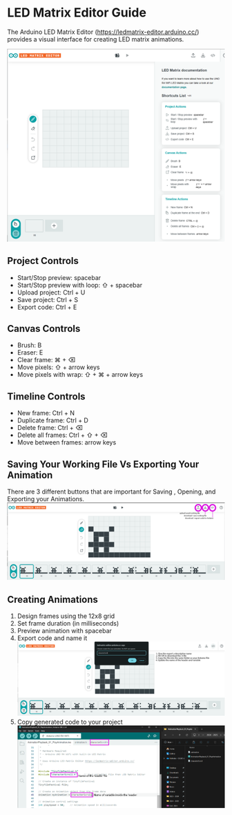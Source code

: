 # LED Matrix Editor Guide

The Arduino LED Matrix Editor (https://ledmatrix-editor.arduino.cc/) provides a visual interface for creating LED matrix animations.

![LED Matrix Editor](images/matrixEditor.png)

## Project Controls
- Start/Stop preview: spacebar
- Start/Stop preview with loop: ⇧ + spacebar
- Upload project: Ctrl + U
- Save project: Ctrl + S
- Export code: Ctrl + E

## Canvas Controls
- Brush: B
- Eraser: E
- Clear frame: ⌘ + ⌫
- Move pixels: ⇧ + arrow keys
- Move pixels with wrap: ⇧ + ⌘ + arrow keys

## Timeline Controls
- New frame: Ctrl + N
- Duplicate frame: Ctrl + D
- Delete frame: Ctrl + ⌫
- Delete all frames: Ctrl + ⇧ + ⌫
- Move between frames: arrow keys

## Saving Your Working File Vs Exporting Your Animation

There are 3 different buttons that are important for Saving , Opening, and Exporting your Animations. 
![down controls](images/downloadControls.png)


## Creating Animations
1. Design frames using the 12x8 grid
2. Set frame duration (in milliseconds)
3. Preview animation with spacebar
4. Export code and name it
![export controls](images\dowloadSteps.png)
5. Copy generated code to your project
![variables](images/variableNames.png)